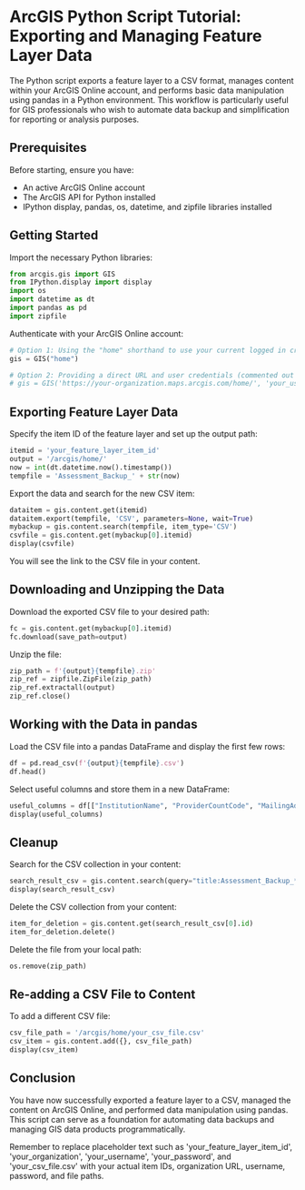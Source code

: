 # ArcGIS Python Script Tutorial: Exporting and Managing Feature Layer Data

The Python script exports a feature layer to a CSV format, manages content within your ArcGIS Online account, and performs basic data manipulation using pandas in a Python environment. This workflow is particularly useful for GIS professionals who wish to automate data backup and simplification for reporting or analysis purposes.

## Prerequisites

Before starting, ensure you have:

- An active ArcGIS Online account
- The ArcGIS API for Python installed
- IPython display, pandas, os, datetime, and zipfile libraries installed

## Getting Started

Import the necessary Python libraries:

```python
from arcgis.gis import GIS
from IPython.display import display
import os
import datetime as dt
import pandas as pd
import zipfile
```

Authenticate with your ArcGIS Online account:

```python
# Option 1: Using the "home" shorthand to use your current logged in credentials
gis = GIS("home")

# Option 2: Providing a direct URL and user credentials (commented out here)
# gis = GIS('https://your-organization.maps.arcgis.com/home/', 'your_username', 'your_password')
```

## Exporting Feature Layer Data

Specify the item ID of the feature layer and set up the output path:

```python
itemid = 'your_feature_layer_item_id'
output = '/arcgis/home/'
now = int(dt.datetime.now().timestamp())
tempfile = 'Assessment_Backup_' + str(now)
```

Export the data and search for the new CSV item:

```python
dataitem = gis.content.get(itemid)
dataitem.export(tempfile, 'CSV', parameters=None, wait=True)
mybackup = gis.content.search(tempfile, item_type='CSV')
csvfile = gis.content.get(mybackup[0].itemid)
display(csvfile)
```

You will see the link to the CSV file in your content.

## Downloading and Unzipping the Data

Download the exported CSV file to your desired path:

```python
fc = gis.content.get(mybackup[0].itemid)
fc.download(save_path=output)
```

Unzip the file:

```python
zip_path = f'{output}{tempfile}.zip'
zip_ref = zipfile.ZipFile(zip_path)
zip_ref.extractall(output)
zip_ref.close()
```

## Working with the Data in pandas

Load the CSV file into a pandas DataFrame and display the first few rows:

```python
df = pd.read_csv(f'{output}{tempfile}.csv')
df.head()
```

Select useful columns and store them in a new DataFrame:

```python
useful_columns = df[["InstitutionName", "ProviderCountCode", "MailingAddress"]]
display(useful_columns)
```

## Cleanup

Search for the CSV collection in your content:

```python
search_result_csv = gis.content.search(query="title:Assessment_Backup_*")
display(search_result_csv)
```

Delete the CSV collection from your content:

```python
item_for_deletion = gis.content.get(search_result_csv[0].id)
item_for_deletion.delete()
```

Delete the file from your local path:

```python
os.remove(zip_path)
```

## Re-adding a CSV File to Content

To add a different CSV file:

```python
csv_file_path = '/arcgis/home/your_csv_file.csv'
csv_item = gis.content.add({}, csv_file_path)
display(csv_item)
```

## Conclusion

You have now successfully exported a feature layer to a CSV, managed the content on ArcGIS Online, and performed data manipulation using pandas. This script can serve as a foundation for automating data backups and managing GIS data products programmatically.

Remember to replace placeholder text such as 'your_feature_layer_item_id', 'your_organization', 'your_username', 'your_password', and 'your_csv_file.csv' with your actual item IDs, organization URL, username, password, and file paths.


